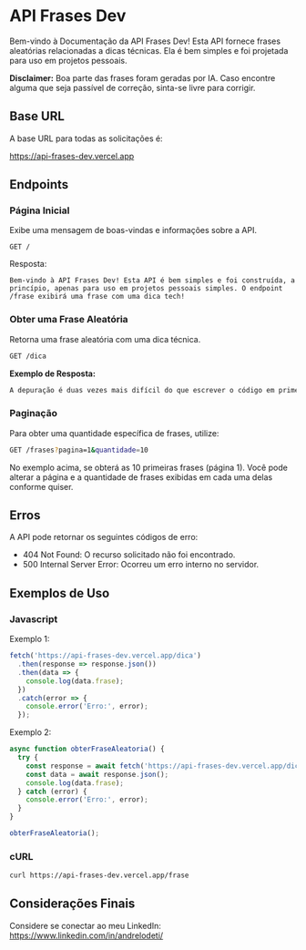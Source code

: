 # API Frases Dev

Bem-vindo à Documentação da API Frases Dev! Esta API fornece frases aleatórias relacionadas a dicas técnicas. Ela é bem simples e foi projetada para uso em projetos pessoais.

**Disclaimer:** Boa parte das frases foram geradas por IA. Caso encontre alguma que seja passível de correção, sinta-se livre para corrigir. 

## Base URL

A base URL para todas as solicitações é:

https://api-frases-dev.vercel.app


## Endpoints

### Página Inicial
Exibe uma mensagem de boas-vindas e informações sobre a API.

```
GET /
```

Resposta:

```
Bem-vindo à API Frases Dev! Esta API é bem simples e foi construída, a princípio, apenas para uso em projetos pessoais simples. O endpoint /frase exibirá uma frase com uma dica tech!
```

### Obter uma Frase Aleatória

Retorna uma frase aleatória com uma dica técnica.

```bash
GET /dica
```

**Exemplo de Resposta:**

```bash
A depuração é duas vezes mais difícil do que escrever o código em primeiro lugar. Portanto, se você escrever o código o mais inteligível possível, não estará trapaceando.
```

### Paginação ###

Para obter uma quantidade específica de frases, utilize:

```bash
GET /frases?pagina=1&quantidade=10
```
No exemplo acima, se obterá as 10 primeiras frases (página 1). Você pode alterar a página e a quantidade de frases exibidas em cada uma delas conforme quiser.

## Erros
A API pode retornar os seguintes códigos de erro:

* 404 Not Found: O recurso solicitado não foi encontrado.
* 500 Internal Server Error: Ocorreu um erro interno no servidor.

## Exemplos de Uso

### Javascript
Exemplo 1:
```javascript
fetch('https://api-frases-dev.vercel.app/dica')
  .then(response => response.json())
  .then(data => {
    console.log(data.frase);
  })
  .catch(error => {
    console.error('Erro:', error);
  });
```
Exemplo 2:
```javascript
async function obterFraseAleatoria() {
  try {
    const response = await fetch('https://api-frases-dev.vercel.app/dica');
    const data = await response.json();
    console.log(data.frase);
  } catch (error) {
    console.error('Erro:', error);
  }
}

obterFraseAleatoria();
```

### cURL

```bash
curl https://api-frases-dev.vercel.app/frase
```

## Considerações Finais

Considere se conectar ao meu LinkedIn: https://www.linkedin.com/in/andrelodeti/

